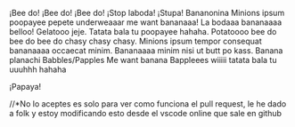 ¡Bee do! ¡Bee do! ¡Bee do!
¡Stop laboda!
¡Stupa!
Bananonina
Minions ipsum poopayee pepete underweaaar me want bananaaa! La bodaaa bananaaaa belloo! Gelatooo jeje.
Tatata bala tu poopayee hahaha. Potatoooo bee do bee do bee do chasy chasy chasy.
Minions ipsum tempor consequat bananaaaa occaecat minim. Bananaaaa minim nisi ut butt po kass.
Banana planachi
Babbles/Papples
Me want banana
Bappleees
wiiiii
tatata bala
tu uuuhhh hahaha

¡Papaya!

//*No lo aceptes es solo para ver como funciona el pull request, le he dado a folk y estoy modificando esto desde el vscode online que sale en github